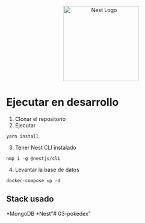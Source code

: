 <p align="center">
  <a href="http://nestjs.com/" target="blank"><img src="https://nestjs.com/img/logo-small.svg" width="200" alt="Nest Logo" /></a>
</p>

# Ejecutar en desarrollo
1. Clonar el repositorio
2. Ejecutar
```
yarn install
```
3. Tener Nest CLI instalado
```
nmp i -g @nestjs/cli
```
4. Levantar la base de datos
```
docker-compose up -d
```

## Stack usado
*MongoDB
*Nest"# 03-pokedex" 
